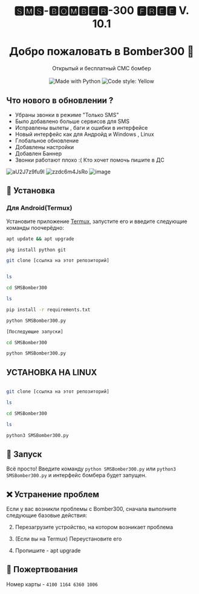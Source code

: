 <h1 align="center"> 🆂🅼🆂-🅱🅾🅼🅱🅴🆁-300 🅵🆁🅴🅴 V. 10.1 </h1>
<h1 align="center">Добро пожаловать в Bomber300 👋</h1>
<p align="center">
    Открытый и бесплатный СМС бомбер
    <br /><br />
    <img alt="Made with Python" src="https://img.shields.io/badge/Made%20with-Python-%23FFD242?logo=python&logoColor=white">
    <img alt="Code style: Yellow" src="https://img.shields.io/badge/code%20style-black-000000.svg">
</p>

## Что нового в обновлении ?
- Убраны звонки в режиме "Только SMS"
- Было добавлено больше сервисов для SMS
- Исправлены вылеты , баги и ошибки в интерфейсе 
- Новый интерфейс как для Андройд и Windows , Linux
- Глобальное обновление 
- Добавлены настройки 
- Добавлен Баннер 
- Звонки работают плохо :( Кто хочет помочь пишите в ДС




![aU2J7z9fu9I](https://user-images.githubusercontent.com/62137835/85890270-b46af380-b7f5-11ea-8d76-5dfe30f3c16e.jpg)
![zzdc6m4JsRo](https://user-images.githubusercontent.com/62137835/85890286-bc2a9800-b7f5-11ea-9669-ad6de6fdf2a1.jpg)
![image](https://user-images.githubusercontent.com/62137835/81408459-f48eed80-9145-11ea-8abd-e99661f00660.png)


## 🚀 Установка

 <h3>Для Android(Termux)</h3>

Установите приложение [Termux](https://play.google.com/store/apps/details?id=com.termux), запустите его и введите следующие команды поочерёдно:
   ```sh
 apt update && apt upgrade

 pkg install python git

 git clone [ссылка на этот репозиторий]
 

 ls

 cd SMSBomber300

 ls

 pip install -r requirements.txt

 python SMSBomber300.py

[Последующие запуски]

 cd SMSBomber300

 python SMSBomber300.py


 ```  

    
## УСТАНОВКА НА LINUX
 ```sh

 git clone [ссылка на этот репозиторий]

 ls

 cd SMSBomber300

 ls

 python3 SMSBomber300.py
 ```


## 🚩 Запуск

Всё просто! Введите команду `python SMSBomber300.py` или `python3 SMSBomber300.py` и интерфейс бомбера будет запущен. 

## ❌ Устранение проблем
Если у вас возникли проблемы с Bomber300, сначала выполните следующие базовые действия:

2. Перезагрузите устройство, на котором возникает проблема

3. (Если вы на Termux) Переустановите его

4. Пропишите - apt upgrade

## 🙏 Пожертвования 
Номер карты - `4100 1164 6360 1006`


